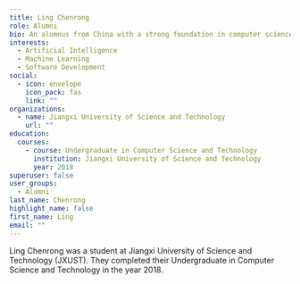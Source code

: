 ```yaml
---
title: Ling Chenrong
role: Alumni
bio: An alumnus from China with a strong foundation in computer science and technology.
interests:
  - Artificial Intelligence
  - Machine Learning
  - Software Development
social:
  - icon: envelope
    icon_pack: fas
    link: ""
organizations:
  - name: Jiangxi University of Science and Technology
    url: ""
education:
  courses:
    - course: Undergraduate in Computer Science and Technology
      institution: Jiangxi University of Science and Technology
      year: 2018
superuser: false
user_groups:
  - Alumni
last_name: Chenrong
highlight_name: false
first_name: Ling
email: ""
---
```

Ling Chenrong was a student at Jiangxi University of Science and Technology (JXUST). They completed their Undergraduate in Computer Science and Technology in the year 2018.
